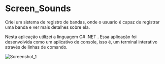 # Screen_Sounds
Criei um sistema de registro de bandas, onde o usuario é capaz de registrar uma banda e ver mais detalhes sobre ela. 

Nesta aplicação utilizei a linguagem C# .NET . Essa aplicação foi desenvolvida como um aplicativo de console, isso é, um terminal interativo através de linhas de comando.

![Screenshot_1](https://github.com/DiegoRodrigues007/Screen_Sounds/assets/84883699/904712a2-bc77-4b2e-a727-cf0c52d98318)
